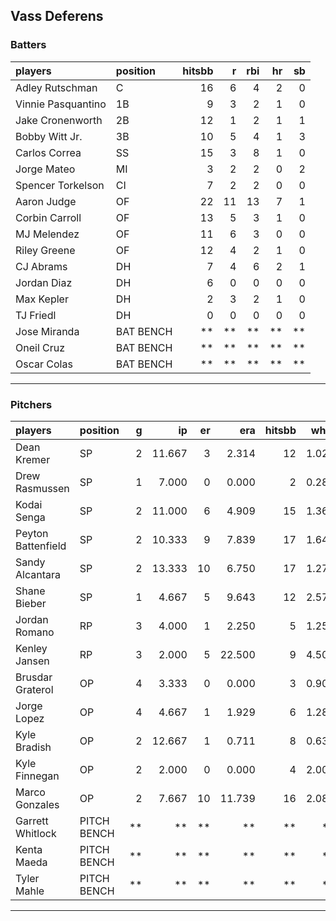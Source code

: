 ## Vass Deferens

### Batters

 
|players            |position  | hitsbb|  r| rbi| hr| sb| 
|:------------------|:---------|------:|--:|---:|--:|--:| 
|Adley Rutschman    |C         |     16|  6|   4|  2|  0| 
|Vinnie Pasquantino |1B        |      9|  3|   2|  1|  0| 
|Jake Cronenworth   |2B        |     12|  1|   2|  1|  1| 
|Bobby Witt Jr.     |3B        |     10|  5|   4|  1|  3| 
|Carlos Correa      |SS        |     15|  3|   8|  1|  0| 
|Jorge Mateo        |MI        |      3|  2|   2|  0|  2| 
|Spencer Torkelson  |CI        |      7|  2|   2|  0|  0| 
|Aaron Judge        |OF        |     22| 11|  13|  7|  1| 
|Corbin Carroll     |OF        |     13|  5|   3|  1|  0| 
|MJ Melendez        |OF        |     11|  6|   3|  0|  0| 
|Riley Greene       |OF        |     12|  4|   2|  1|  0| 
|CJ Abrams          |DH        |      7|  4|   6|  2|  1| 
|Jordan Diaz        |DH        |      6|  0|   0|  0|  0| 
|Max Kepler         |DH        |      2|  3|   2|  1|  0| 
|TJ Friedl          |DH        |      0|  0|   0|  0|  0| 
|Jose Miranda       |BAT BENCH |     **| **|  **| **| **| 
|Oneil Cruz         |BAT BENCH |     **| **|  **| **| **| 
|Oscar Colas        |BAT BENCH |     **| **|  **| **| **| 


* * *

### Pitchers

 
|players            |position    |  g|     ip| er|    era| hitsbb|  whip| so|  w| sv| 
|:------------------|:-----------|--:|------:|--:|------:|------:|-----:|--:|--:|--:| 
|Dean Kremer        |SP          |  2| 11.667|  3|  2.314|     12| 1.029|  8|  2|  0| 
|Drew Rasmussen     |SP          |  1|  7.000|  0|  0.000|      2| 0.286|  7|  1|  0| 
|Kodai Senga        |SP          |  2| 11.000|  6|  4.909|     15| 1.364| 19|  0|  0| 
|Peyton Battenfield |SP          |  2| 10.333|  9|  7.839|     17| 1.645|  6|  0|  0| 
|Sandy Alcantara    |SP          |  2| 13.333| 10|  6.750|     17| 1.275| 14|  0|  0| 
|Shane Bieber       |SP          |  1|  4.667|  5|  9.643|     12| 2.571|  4|  0|  0| 
|Jordan Romano      |RP          |  3|  4.000|  1|  2.250|      5| 1.250|  5|  1|  1| 
|Kenley Jansen      |RP          |  3|  2.000|  5| 22.500|      9| 4.500|  1|  0|  1| 
|Brusdar Graterol   |OP          |  4|  3.333|  0|  0.000|      3| 0.900|  1|  1|  0| 
|Jorge Lopez        |OP          |  4|  4.667|  1|  1.929|      6| 1.286|  6|  0|  1| 
|Kyle Bradish       |OP          |  2| 12.667|  1|  0.711|      8| 0.632| 11|  1|  0| 
|Kyle Finnegan      |OP          |  2|  2.000|  0|  0.000|      4| 2.000|  2|  0|  1| 
|Marco Gonzales     |OP          |  2|  7.667| 10| 11.739|     16| 2.087|  3|  1|  0| 
|Garrett Whitlock   |PITCH BENCH | **|     **| **|     **|     **|    **| **| **| **| 
|Kenta Maeda        |PITCH BENCH | **|     **| **|     **|     **|    **| **| **| **| 
|Tyler Mahle        |PITCH BENCH | **|     **| **|     **|     **|    **| **| **| **| 


* * *


